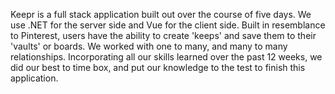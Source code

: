 Keepr is a full stack application built out over the course of five days. We use .NET for the server side and Vue for the client side. Built in resemblance to Pinterest, users have the ability to create 'keeps' and save them to their 'vaults' or boards. We worked with one to many, and many to many relationships. Incorporating all our skills learned over the past 12 weeks, we did our best to time box, and put our knowledge to the test to finish this application. 
